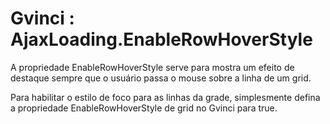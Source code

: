 # Gvinci : AjaxLoading.EnableRowHoverStyle

A propriedade EnableRowHoverStyle serve para mostra um efeito de destaque sempre que o usuário passa o mouse sobre a linha de um grid.

Para habilitar o estilo de foco para as linhas da grade, simplesmente defina a propriedade EnableRowHoverStyle de grid no Gvinci para true.

